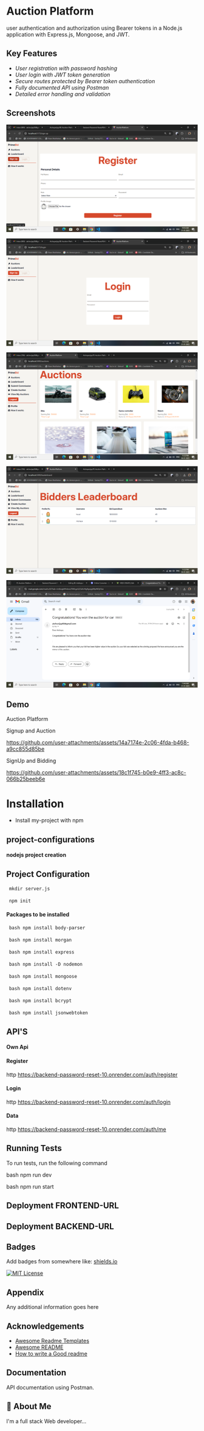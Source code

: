 
# Auction Platform
   
user authentication and authorization using Bearer tokens in a Node.js application with Express.js, Mongoose, and JWT.

## Key Features

- *User registration with password hashing* 
- *User login with JWT token generation* 
- *Secure routes protected by Bearer token authentication* 
- *Fully documented API using Postman* 
- *Detailed error handling and validation*

  
## Screenshots

![Signup](https://github.com/Atchayavijay/FE-Auction-Platform/blob/main/Result%20SS/Register.png)

![Login](https://github.com/Atchayavijay/FE-Auction-Platform/blob/main/Result%20SS/Login.png)

![AuctionPage](https://github.com/Atchayavijay/FE-Auction-Platform/blob/main/Result%20SS/AuctionPage.png)

![LeaderPage](https://github.com/Atchayavijay/FE-Auction-Platform/blob/main/Result%20SS/LeaderBoard.png)

![Winner Email Message](https://github.com/Atchayavijay/FE-Auction-Platform/blob/main/Result%20SS/Email%20Msg.png)

## Demo

Auction Platform

Signup and Auction

https://github.com/user-attachments/assets/14a7174e-2c06-4fda-b468-a9cc855d85be

SignUp and Bidding

https://github.com/user-attachments/assets/18c1f745-b0e9-4ff3-ac8c-066b25beeb6e


# Installation

- Install my-project with npm

## project-configurations

#### nodejs project creation

## Project Configuration
     mkdir server.js
     
     npm init



#### Packages to be installed
     bash npm install body-parser

     bash npm install morgan

     bash npm install express

     bash npm install -D nodemon

     bash npm install mongoose 

     bash npm install dotenv

     bash npm install bcrypt

     bash npm install jsonwebtoken



## API'S


#### Own Api
#### Register
http
https://backend-password-reset-10.onrender.com/auth/register

#### Login
http
https://backend-password-reset-10.onrender.com/auth/login

#### Data
http
https://backend-password-reset-10.onrender.com/auth/me



## Running Tests

To run tests, run the following command

bash
  npm run dev

bash
  npm run start

## Deployment FRONTEND-URL



## Deployment BACKEND-URL




## Badges

Add badges from somewhere like: [shields.io](https://shields.io/)

[![MIT License](https://img.shields.io/badge/License-MIT-green.svg)](https://choosealicense.com/licenses/mit/)


## Appendix

Any additional information goes here


## Acknowledgements

 - [Awesome Readme Templates](https://awesomeopensource.com/project/elangosundar/awesome-README-templates)
 - [Awesome README](https://github.com/matiassingers/awesome-readme)
 - [How to write a Good readme](https://bulldogjob.com/news/449-how-to-write-a-good-readme-for-your-github-project)




## Documentation

 API documentation using Postman.


## 🚀 About Me
I'm a full stack Web developer...

